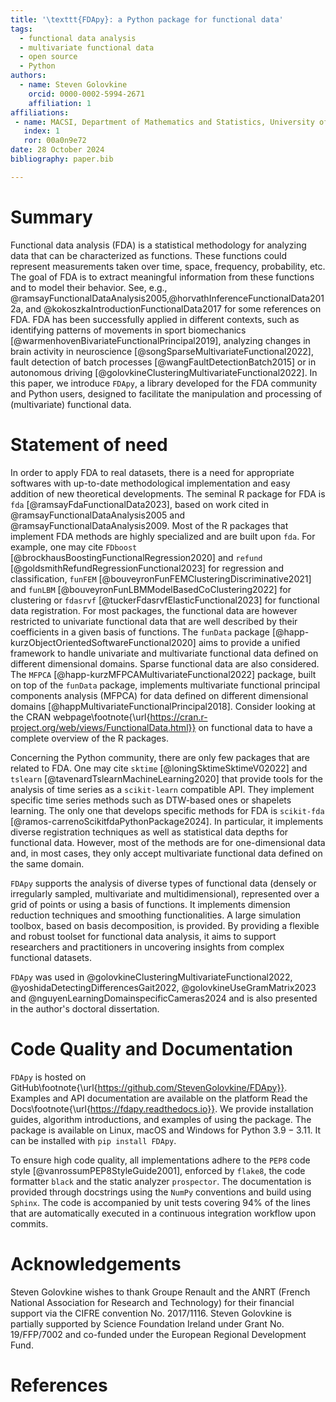 ```yaml
---
title: '\texttt{FDApy}: a Python package for functional data'
tags:
  - functional data analysis
  - multivariate functional data
  - open source
  - Python
authors:
  - name: Steven Golovkine
    orcid: 0000-0002-5994-2671
    affiliation: 1
affiliations:
 - name: MACSI, Department of Mathematics and Statistics, University of Limerick, Limerick, Ireland
   index: 1
   ror: 00a0n9e72
date: 28 October 2024
bibliography: paper.bib

---
```


# Summary

Functional data analysis (FDA) is a statistical methodology for analyzing data that can be characterized as functions. These functions could represent measurements taken over time, space, frequency, probability, etc. The goal of FDA is to extract meaningful information from these functions and to model their behavior. See, e.g., @ramsayFunctionalDataAnalysis2005,@horvathInferenceFunctionalData2012a, and @kokoszkaIntroductionFunctionalData2017 for some references on FDA. FDA has been successfully applied in different contexts, such as identifying patterns of movements in sport biomechanics [@warmenhovenBivariateFunctionalPrincipal2019], analyzing changes in brain activity in neuroscience [@songSparseMultivariateFunctional2022], fault detection of batch processes [@wangFaultDetectionBatch2015] or in autonomous driving [@golovkineClusteringMultivariateFunctional2022]. In this paper, we introduce `FDApy`, a library developed for the FDA community and Python users, designed to facilitate the manipulation and processing of (multivariate) functional data.


# Statement of need

In order to apply FDA to real datasets, there is a need for appropriate softwares with up-to-date methodological implementation and easy addition of new theoretical developments. The seminal R package for FDA is `fda` [@ramsayFdaFunctionalData2023], based on work cited in @ramsayFunctionalDataAnalysis2005 and @ramsayFunctionalDataAnalysis2009. Most of the R packages that implement FDA methods are highly specialized and are built upon `fda`. For example, one may cite `FDboost` [@brockhausBoostingFunctionalRegression2020] and `refund` [@goldsmithRefundRegressionFunctional2023] for regression and classification, `funFEM` [@bouveyronFunFEMClusteringDiscriminative2021] and `funLBM` [@bouveyronFunLBMModelBasedCoClustering2022] for clustering or `fdasrvf` [@tuckerFdasrvfElasticFunctional2023] for functional data registration. For most packages, the functional data are however restricted to univariate functional data that are well described by their coefficients in a given basis of functions. The `funData` package [@happ-kurzObjectOrientedSoftwareFunctional2020] aims to provide a unified framework to handle univariate and multivariate functional data defined on different dimensional domains. Sparse functional data are also considered. The `MFPCA` [@happ-kurzMFPCAMultivariateFunctional2022] package, built on top of the `funData` package, implements multivariate functional principal components analysis (MFPCA) for data defined on different dimensional domains [@happMultivariateFunctionalPrincipal2018]. Consider looking at the CRAN webpage\footnote{\url{https://cran.r-project.org/web/views/FunctionalData.html}} on functional data to have a complete overview of the R packages.

Concerning the Python community, there are only few packages that are related to FDA. One may cite `sktime` [@loningSktimeSktimeV02022] and `tslearn` [@tavenardTslearnMachineLearning2020] that provide tools for the analysis of time series as a `scikit-learn` compatible API. They implement specific time series methods such as DTW-based ones or shapelets learning. The only one that develops specific methods for FDA is `scikit-fda` [@ramos-carrenoScikitfdaPythonPackage2024]. In particular, it implements diverse registration techniques as well as statistical data depths for functional data. However, most of the methods are for one-dimensional data and, in most cases, they only accept multivariate functional data defined on the same domain.

`FDApy` supports the analysis of diverse types of functional data (densely or irregularly sampled, multivariate and multidimensional), represented over a grid of points or using a basis of functions. It implements dimension reduction techniques and smoothing functionalities. A large simulation toolbox, based on basis decomposition, is provided. By providing a flexible and robust toolset for functional data analysis, it aims to support researchers and practitioners in uncovering insights from complex functional datasets.

`FDApy` was used in @golovkineClusteringMultivariateFunctional2022, @yoshidaDetectingDifferencesGait2022, @golovkineUseGramMatrix2023 and @nguyenLearningDomainspecificCameras2024 and is also presented in the author's doctoral dissertation.


# Code Quality and Documentation


`FDApy` is hosted on GitHub\footnote{\url{https://github.com/StevenGolovkine/FDApy}}. Examples and API documentation are available on the platform Read the Docs\footnote{\url{https://fdapy.readthedocs.io}}. We provide installation guides, algorithm introductions, and examples of using the package. The package is available on Linux, macOS and Windows for Python $3.9-3.11$. It can be installed with `pip install FDApy`. 

To ensure high code quality, all implementations adhere to the `PEP8` code style [@vanrossumPEP8StyleGuide2001], enforced by `flake8`, the code formatter `black` and the static analyzer `prospector`. The documentation is provided through docstrings using the `NumPy` conventions and build using `Sphinx`. The code is accompanied by unit tests covering $94\%$ of the lines that are automatically executed in a continuous integration workflow upon commits.

# Acknowledgements

Steven Golovkine wishes to thank Groupe Renault and the ANRT (French National Association for Research and Technology) for their financial support via the CIFRE convention No. 2017/1116. Steven Golovkine is partially supported by Science Foundation Ireland under Grant No. 19/FFP/7002 and co-funded under the European Regional Development Fund.

# References